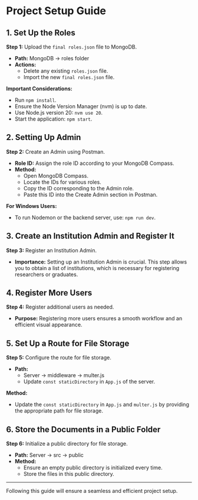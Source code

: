 # Project Setup Guide

## 1. Set Up the Roles

**Step 1:** Upload the `final roles.json` file to MongoDB.

- **Path:** MongoDB -> roles folder
- **Actions:** 
  - Delete any existing `roles.json` file.
  - Import the new `final roles.json` file.

**Important Considerations:**
- Run `npm install`.
- Ensure the Node Version Manager (nvm) is up to date.
- Use Node.js version 20: `nvm use 20`.
- Start the application: `npm start`.

## 2. Setting Up Admin

**Step 2:** Create an Admin using Postman.

- **Role ID:** Assign the role ID according to your MongoDB Compass.
- **Method:**
  - Open MongoDB Compass.
  - Locate the IDs for various roles.
  - Copy the ID corresponding to the Admin role.
  - Paste this ID into the Create Admin section in Postman.

**For Windows Users:**
- To run Nodemon or the backend server, use: `npm run dev`.

## 3. Create an Institution Admin and Register It

**Step 3:** Register an Institution Admin.

- **Importance:** Setting up an Institution Admin is crucial. This step allows you to obtain a list of institutions, which is necessary for registering researchers or graduates.

## 4. Register More Users

**Step 4:** Register additional users as needed.

- **Purpose:** Registering more users ensures a smooth workflow and an efficient visual appearance.

## 5. Set Up a Route for File Storage

**Step 5:** Configure the route for file storage.

- **Path:** 
  - Server -> middleware -> multer.js
  - Update `const staticDirectory` in `App.js` of the server.

**Method:**
- Update the `const staticDirectory` in `App.js` and `multer.js` by providing the appropriate path for file storage.

## 6. Store the Documents in a Public Folder

**Step 6:** Initialize a public directory for file storage.

- **Path:** Server -> src -> public
- **Method:**
  - Ensure an empty public directory is initialized every time.
  - Store the files in this public directory.

---

Following this guide will ensure a seamless and efficient project setup. 
